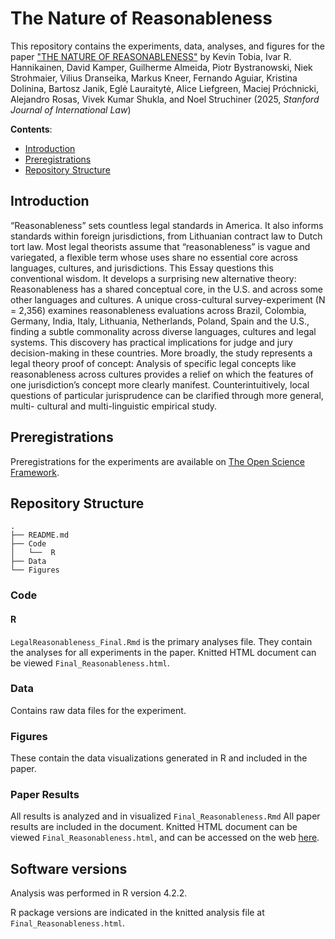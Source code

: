# The Nature of Reasonableness

This repository contains the experiments, data, analyses, and figures for the paper ["THE NATURE OF REASONABLENESS"](https://papers.ssrn.com/sol3/papers.cfm?abstract_id=5185137) by Kevin Tobia, Ivar R. Hannikainen, David Kamper, Guilherme Almeida, Piotr Bystranowski, Niek Strohmaier, Vilius Dranseika, Markus Kneer, Fernando Aguiar, Kristina Dolinina, Bartosz Janik, Eglė Lauraitytė, Alice Liefgreen, Maciej Próchnicki, Alejandro Rosas, Vivek Kumar Shukla, and Noel Struchiner (2025, _Stanford Journal of International Law_)

__Contents__:

- [Introduction](#introduction)
- [Preregistrations](#preregistrations)
- [Repository Structure](#repository-structure)

## Introduction

“Reasonableness” sets countless legal standards in America. It also informs standards within foreign jurisdictions, from Lithuanian contract law to Dutch tort law. Most legal theorists assume that “reasonableness” is vague and variegated, a flexible term whose uses share no essential core across languages, cultures, and jurisdictions. This Essay questions this conventional wisdom. It develops a surprising new alternative theory: Reasonableness has a shared conceptual core, in the U.S. and across some other languages and cultures. A unique cross-cultural survey-experiment (N = 2,356) examines reasonableness evaluations across Brazil, Colombia, Germany, India, Italy, Lithuania, Netherlands, Poland, Spain and the U.S., finding a subtle commonality across diverse languages, cultures and legal systems. This discovery has practical implications for judge and jury decision-making in these countries. More broadly, the study represents a legal theory proof of concept: Analysis of specific legal concepts like reasonableness across cultures provides a relief on which the features of one jurisdiction’s concept more clearly manifest. Counterintuitively, local questions of particular jurisprudence can be clarified through more general, multi- cultural and multi-linguistic empirical study.

## Preregistrations

Preregistrations for the experiments are available on [The Open Science Framework](https://osf.io/sk7r3/).

## Repository Structure

```
.
├── README.md
├── Code
│   └──  R
├── Data
└── Figures
```

### Code

#### R

`LegalReasonableness_Final.Rmd` is the primary analyses file. They contain the analyses for all experiments in the paper. Knitted HTML document can be viewed `Final_Reasonableness.html`.

### Data

Contains raw data files for the experiment.

### Figures

These contain the data visualizations generated in R and included in the paper. 

### Paper Results

All results is analyzed and in visualized `Final_Reasonableness.Rmd` All paper results are included in the document. Knitted HTML document can be viewed `Final_Reasonableness.html`, and can be accessed on the web [here](https://dgk-law-and-cognition-lab.github.io/natureofreasonableness_crosscultural/Code/R/Final_Reasonableness.html).

## Software versions 

Analysis was performed in R version 4.2.2.

R package versions are indicated in the knitted analysis file at `Final_Reasonableness.html`.

